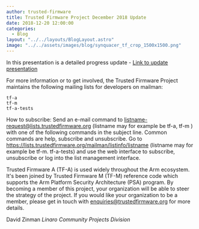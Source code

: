```yaml
---
author: trusted-firmware
title: Trusted Firmware Project December 2018 Update
date: 2018-12-20 12:00:00
categories:
  - Blog
layout: "../../layouts/BlogLayout.astro"
image: "../../assets/images/blog/synquacer_tf_crop_1500x1500.png"
---
```


In this presentation is a detailed progress update - [Link to update presentation](/docs/TrustedFirmware-Update-December-2018.pdf)

For more information or to get involved, the Trusted Firmware Project maintains the following mailing lists for developers on mailman:

```
tf-a
tf-m
tf-a-tests
```

How to subscribe:
Send an e-mail command to listname-request@lists.trustedfirmware.org (listname may for example be tf-a, tf-m ) with one of the following commands in the subject line. Common commands are help, subscribe and unsubscribe.
Go to https://lists.trustedfirmware.org/mailman/listinfo/listname (listname may for example be tf-m. tf-a-tests) and use the web interface to subscribe, unsubscribe or log into the list management interface.

Trusted Firmware A (TF-A) is used widely throughout the Arm ecosystem. It's been joined by Trusted Firmware M (TF-M) reference code which supports the Arm Platform Security Architecture (PSA) program.
By becoming a member of this project, your organization will be able to steer the strategy of the project. If you would like your organization to be a member, please get in touch with enquiries@trustedfirmware.org for more details.

David Zinman
_Linaro Community Projects Division_
